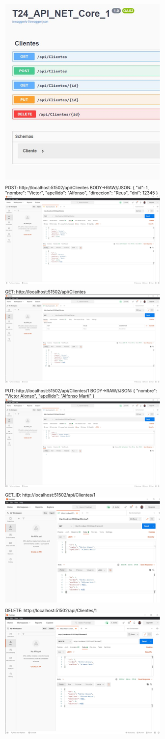 ![alt text](https://github.com/VictorAlfonsoMarti/T24_API_NET_Core_1/blob/master/README_IMAGES/SWAGGER.JPG)

POST: http://localhost:51502/api/Clientes
BODY->RAW//JSON:
{
    "id": 1,
    "nombre": "Victor",
    "apellido": "Alfonso",
    "direccion": "Reus",
    "dni": 12345
}
![alt text](https://github.com/VictorAlfonsoMarti/T24_API_NET_Core_1/blob/master/README_IMAGES/POST.JPG)

GET: http://localhost:51502/api/Clientes
![alt text](https://github.com/VictorAlfonsoMarti/T24_API_NET_Core_1/blob/master/README_IMAGES/GET.JPG)

PUT: http://localhost:51502/api/Clientes/1
BODY->RAW//JSON:
{
    "nombre": "Víctor Alonso",
    "apellido": "Alfonso Martí"
}
![alt text](https://github.com/VictorAlfonsoMarti/T24_API_NET_Core_1/blob/master/README_IMAGES/PUT.JPG)

GET_ID: http://localhost:51502/api/Clientes/1
![alt text](https://github.com/VictorAlfonsoMarti/T24_API_NET_Core_1/blob/master/README_IMAGES/GET_ID.JPG)

DELETE: http://localhost:51502/api/Clientes/1
![alt text](https://github.com/VictorAlfonsoMarti/T24_API_NET_Core_1/blob/master/README_IMAGES/DELETE.JPG)
